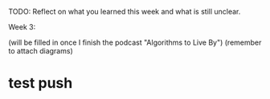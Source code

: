 TODO: Reflect on what you learned this week and what is still unclear.

Week 3:

(will be filled in once I finish the podcast "Algorithms to Live By")
(remember to attach diagrams)

# test push
